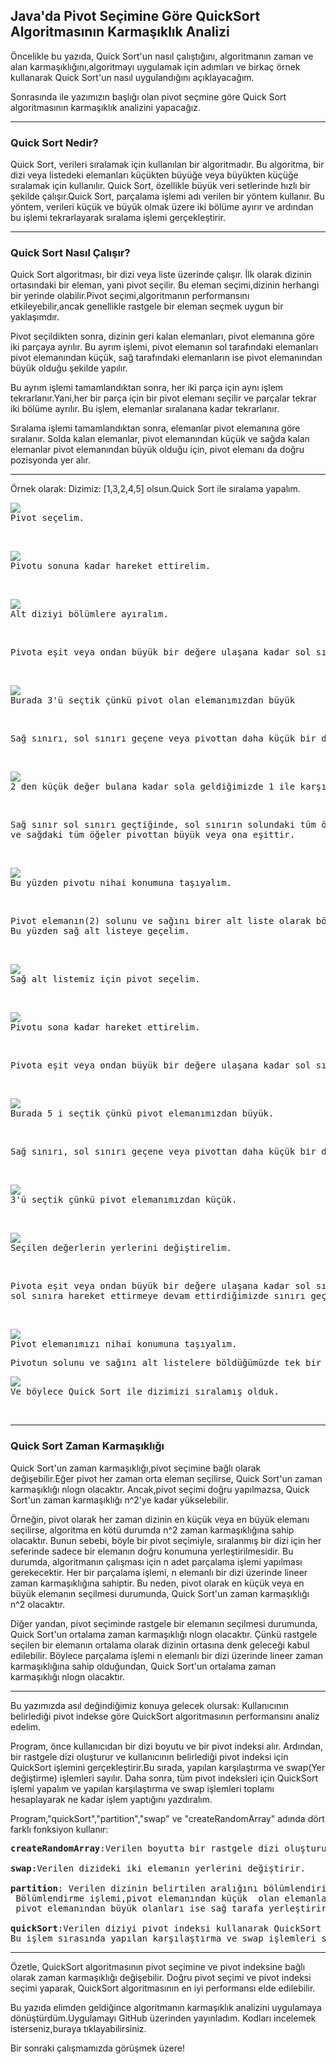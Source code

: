 <h2>Java'da Pivot Seçimine Göre QuickSort Algoritmasının Karmaşıklık Analizi</h2>
<p>Öncelikle bu yazıda, Quick Sort'un nasıl çalıştığını, algoritmanın zaman ve alan karmaşıklığını,algoritmayı uygulamak için adımları ve birkaç örnek kullanarak Quick Sort'un nasıl uygulandığını açıklayacağım.</p>
<p>Sonrasında ile yazımızın başlığı olan pivot seçmine göre Quick Sort algoritmasının karmaşıklık analizini yapacağız.</p>
<hr>
<h3>Quick Sort Nedir?</h3>
<p>Quick Sort, verileri sıralamak için kullanılan bir algoritmadır. Bu algoritma, bir dizi veya listedeki elemanları küçükten büyüğe veya büyükten küçüğe sıralamak için kullanılır. Quick Sort, özellikle büyük veri setlerinde hızlı bir şekilde çalışır.Quick Sort, parçalama işlemi adı verilen bir yöntem kullanır. Bu yöntem, verileri küçük ve büyük olmak üzere iki bölüme ayırır ve ardından bu işlemi tekrarlayarak sıralama işlemi gerçekleştirir.</p>
<hr>
<h3>Quick Sort Nasıl Çalışır?</h3>
<p>Quick Sort algoritması, bir dizi veya liste üzerinde çalışır. İlk olarak dizinin ortasındaki bir eleman, yani pivot seçilir. Bu eleman seçimi,dizinin herhangi bir yerinde olabilir.Pivot seçimi,algoritmanın performansını etkileyebilir,ancak genellikle rastgele bir eleman seçmek uygun bir yaklaşımdır.</p>
<p>Pivot seçildikten sonra, dizinin geri kalan elemanları, pivot elemanına göre iki parçaya ayrılır. Bu ayrım işlemi, pivot elemanın sol tarafındaki elemanları pivot elemanından küçük, sağ tarafındaki elemanların ise pivot elemanından büyük olduğu şekilde yapılır.</p>
<p>Bu ayrım işlemi tamamlandıktan sonra, her iki parça için aynı işlem tekrarlanır.Yani,her bir parça için bir pivot elemanı seçilir ve parçalar tekrar iki bölüme ayrılır. Bu işlem, elemanlar sıralanana kadar tekrarlanır.</p>
<p>Sıralama işlemi tamamlandıktan sonra, elemanlar pivot elemanına göre sıralanır. Solda kalan elemanlar, pivot elemanından küçük ve sağda kalan elemanlar pivot elemanından büyük olduğu için, pivot elemanı da doğru pozisyonda yer alır.</p>
<hr>
<p>Örnek olarak: Dizimiz: [1,3,2,4,5] olsun.Quick Sort ile sıralama yapalım.<br>

<pre><img src="1.png"><br>Pivot seçelim.</pre><br>
<pre><img src="2.png"><br>Pivotu sonuna kadar hareket ettirelim.</pre><br>
<pre><img src="3.png"><br>Alt diziyi bölümlere ayıralım.</pre><br>
<pre>Pivota eşit veya ondan büyük bir değere ulaşana kadar sol sınırı sağa hareket ettirelim.</pre><br>
<pre><img src="4.png"><br>Burada 3'ü seçtik çünkü pivot olan elemanımızdan büyük</pre><br>
<pre>Sağ sınırı, sol sınırı geçene veya pivottan daha küçük bir değer bulana kadar sola hareket ettirelim.</pre><br>
<pre><img src="5.png"><br>2 den küçük değer bulana kadar sola geldiğimizde 1 ile karşılaştık ve sınırı geçtik.</pre><br>
<pre>Sağ sınır sol sınırı geçtiğinde, sol sınırın solundaki tüm öğeler pivottan küçüktür <br>ve sağdaki tüm öğeler pivottan büyük veya ona eşittir.</pre><br>
<pre><img src="6.png"><br>Bu yüzden pivotu nihai konumuna taşıyalım.</pre><br>
<pre>Pivot elemanın(2) solunu ve sağını birer alt liste olarak bölelim.Sol alt liste, sıralandığı anlamına gelen tek bir öğe içerir.<br>Bu yüzden sağ alt listeye geçelim.</pre><br>
<pre><img src="7.png"><br>Sağ alt listemiz için pivot seçelim.</pre><br>
<pre><img src="8.png"><br>Pivotu sona kadar hareket ettirelim.</pre><br>
<pre>Pivota eşit veya ondan büyük bir değere ulaşana kadar sol sınırı sağa hareket ettirelim.</pre><br>
<pre><img src="9.png"><br>Burada 5 i seçtik çünkü pivot elemanımızdan büyük.</pre><br>
<pre>Sağ sınırı, sol sınırı geçene veya pivottan daha küçük bir değer bulana kadar sola hareket ettirelim.</pre><br>
<pre><img src="10.png"><br>3'ü seçtik çünkü pivot elemanımızdan küçük.</pre><br>
<pre><img src="11.png"><br>Seçilen değerlerin yerlerini değiştirelim.</pre><br>
<pre>Pivota eşit veya ondan büyük bir değere ulaşana kadar sol sınırı sağa hareket ettirmeye devam ettiğimizde ve sağ sınırı da <br>sol sınıra hareket ettirmeye devam ettirdiğimizde sınırı geçtiğini görüyoruz.</pre><br>
<pre><img src="12.png"><br>Pivot elemanımızı nihai konumuna taşıyalım.</pre>
<pre>Pivotun solunu ve sağını alt listelere böldüğümüzde tek bir öğe içerdiği için sıralandığı anlamına gelir.</pre>
<pre><img src="13.png"><br>Ve böylece Quick Sort ile dizimizi sıralamış olduk.</pre><br>
</p>
<hr>
<h3>Quick Sort Zaman Karmaşıklığı</h3>
<p>Quick Sort'un zaman karmaşıklığı,pivot seçimine bağlı olarak değişebilir.Eğer pivot her zaman orta eleman seçilirse, Quick Sort'un zaman karmaşıklığı nlogn olacaktır. Ancak,pivot seçimi doğru yapılmazsa, Quick Sort'un zaman karmaşıklığı n^2'ye kadar yükselebilir.</p>
<p>Örneğin, pivot olarak her zaman dizinin en küçük veya en büyük elemanı seçilirse, algoritma en kötü durumda n^2 zaman karmaşıklığına sahip olacaktır. Bunun sebebi, böyle bir pivot seçimiyle, sıralanmış bir dizi için her seferinde sadece bir elemanın doğru konumuna yerleştirilmesidir. Bu durumda, algoritmanın çalışması için n adet parçalama işlemi yapılması gerekecektir. Her bir parçalama işlemi, n elemanlı bir dizi üzerinde lineer zaman karmaşıklığına sahiptir. Bu neden, pivot olarak en küçük veya en büyük elemanın seçilmesi durumunda, Quick Sort'un zaman karmaşıklığı n^2 olacaktır.</p>
<p>Diğer yandan, pivot seçiminde rastgele bir elemanın seçilmesi durumunda, Quick Sort'un ortalama zaman karmaşıklığı nlogn olacaktır. Çünkü rastgele seçilen bir elemanın ortalama olarak dizinin ortasına denk geleceği kabul edilebilir. Böylece parçalama işlemi n elemanlı bir dizi üzerinde lineer zaman karmaşıklığına sahip olduğundan, Quick Sort'un ortalama zaman karmaşıklığı nlogn olacaktır.</p>
<hr>
<p>Bu yazımızda asıl değindiğimiz konuya gelecek olursak: Kullanıcının belirlediği pivot indekse göre QuickSort algoritmasının performansını analiz edelim.</p>
<p>Program, önce kullanıcıdan bir dizi boyutu ve bir pivot indeksi alır. Ardından, bir rastgele dizi oluşturur ve kullanıcının belirlediği pivot indeksi için QuickSort işlemini gerçekleştirir.Bu sırada, yapılan karşılaştırma ve swap(Yer değiştirme) işlemleri sayılır. Daha sonra, tüm pivot indeksleri için QuickSort işlemi yapalım ve yapılan karşılaştırma ve swap işlemleri toplamı hesaplayarak ne kadar işlem yaptığını yazdıralım.</p>
<p>Program,"quickSort","partition","swap" ve "createRandomArray" adında dört farklı fonksiyon kullanır:
<pre><b>createRandomArray</b>:Verilen boyutta bir rastgele dizi oluşturur ve dizi olarak döndürür.<br><br><b>swap</b>:Verilen dizideki iki elemanın yerlerini değiştirir.<br><br><b>partition</b>: Verilen dizinin belirtilen aralığını bölümlendirir ve pivot elemanı bulur.<br> Bölümlendirme işlemi,pivot elemanından küçük  olan elemanları sol tarafa,<br> pivot elemanından büyük olanları ise sağ tarafa yerleştirir.Bu işlem sırasında yapılan karşılaştırma ve swap işlemleri sayılır.<br><br><b>quickSort</b>:Verilen diziyi pivot indeksi kullanarak QuickSort algoritmasıyla sıralar.<br>Bu işlem sırasında yapılan karşılaştırma ve swap işlemleri sayılır.</pre></p>
<hr>
<p>Özetle, QuickSort algoritmasının pivot seçimine ve pivot indeksine bağlı olarak zaman karmaşıklığı değişebilir. Doğru pivot seçimi ve pivot indeksi seçimi yaparak, QuickSort algoritmasının en iyi performansı elde edilebilir.</p><p>Bu yazıda elimden geldiğince algoritmanın karmaşıklık analizini uygulamaya dönüştürdüm.Uygulamayı GitHub üzerinden yayınladım. Kodları incelemek isterseniz,buraya tıklayabilirsiniz.</p>
<p>Bir sonraki çalışmamızda görüşmek üzere!</p>
